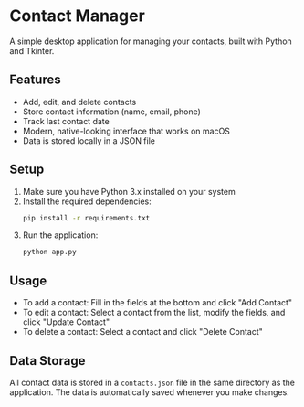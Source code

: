 # Contact Manager

A simple desktop application for managing your contacts, built with Python and Tkinter.

## Features

- Add, edit, and delete contacts
- Store contact information (name, email, phone)
- Track last contact date
- Modern, native-looking interface that works on macOS
- Data is stored locally in a JSON file

## Setup

1. Make sure you have Python 3.x installed on your system
2. Install the required dependencies:
   ```bash
   pip install -r requirements.txt
   ```
3. Run the application:
   ```bash
   python app.py
   ```

## Usage

- To add a contact: Fill in the fields at the bottom and click "Add Contact"
- To edit a contact: Select a contact from the list, modify the fields, and click "Update Contact"
- To delete a contact: Select a contact and click "Delete Contact"

## Data Storage

All contact data is stored in a `contacts.json` file in the same directory as the application. The data is automatically saved whenever you make changes. 